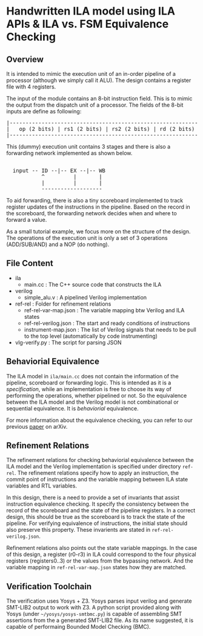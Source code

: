  
Handwritten ILA model using ILA APIs & ILA vs. FSM Equivalence Checking
=====================================================================


Overview
--------------

It is intended to mimic the execution unit of an in-order pipeline 
of a processor (although we simply call it ALU). The design contains 
a register file with 4 registers.

The input of the module contains an 8-bit instruction field. This
is to mimic the output from the dispatch unit of a processor. 
The fields of the 8-bit inputs are define as following:

<pre>
|------------------------------------------------------------|
|   op (2 bits) | rs1 (2 bits) | rs2 (2 bits) | rd (2 bits)  |
|------------------------------------------------------------|
</pre>

This (dummy) execution unit contains 3 stages and there is also 
a forwarding network implemented as shown below.

<pre>                                    
  input -- ID --|-- EX --|-- WB         
           ^         |       |          
           |         |       |          
           -------------------                                                  
</pre>

To aid forwarding, there is also a tiny scoreboard implemented
to track register updates of the instructions in the pipeline. 
Based on the record in the scoreboard, the forwarding network 
decides when and where to forward a value.

As a small tutorial example, we focus more on the structure 
of the design. The operations of the execution unit is 
only a set of 3 operations (ADD/SUB/AND) and a NOP (do nothing). 


File Content
----------------

* ila                      
    * main.cc              : The C++ source code that constructs the ILA
* verilog
    * simple_alu.v         : A pipelined Verilog implementation
* ref-rel                  : Folder for refinement relations
    * ref-rel-var-map.json : The variable mapping btw Verilog and ILA states
    * ref-rel-verilog.json : The start and ready conditions of instructions
    * instrument-map.json  : The list of Verilog signals that needs to be pull to the top level (automatically by code instrumenting)
* vlg-verify.py : The script for parsing JSON 


Behaviorial Equivalence
-------------------------
The ILA model in `ila/main.cc` does not contain the information of
the pipeline, scoreboard or forwarding logic. This is intended 
as it is a _specification_, while an implementation is free to choose 
its way of performing the operations, whether pipelined or not. So 
the equivalence between the ILA model and the Verilog model is not 
combinational or sequential equivalence. It is _behaviorial_ equivalence.

For more information about the equivalence checking, you can refer to our
previous [paper](https://arxiv.org/abs/1801.01114) on arXiv.

Refinement Relations
--------------------
The refinement relations for checking behaviorial equivalence between
the ILA model and the Verilog implementation is specified under directory
`ref-rel`. The refinement relations specify how to apply an instruction,
the commit point of instructions and the variable mapping between ILA state
variables and RTL variables.

In this design, there is a need to provide a set of invariants that assist
instruction equivalence checking. It specify the consistency between the
record of the scoreboard and the state of the pipeline registers. In a correct
design, this should be true as the scoreboard is to track the state of the
pipeline. For verifying equivalence of instructions, the initial state should
also preserve this property. These invarients are stated in `ref-rel-verilog.json`.

Refinement relations also points out the state variable mappings. In the case of 
this design, a register (r0-r3) in ILA could correspond to the four physical registers 
(registers0..3) or the values from the bypassing network. And the variable mapping
in `ref-rel-var-map.json` states how they are matched.


Verification Toolchain
----------------------

The verification uses Yosys + Z3. Yosys parses input verilog and generate 
SMT-LIB2 output to work with Z3. A python script provided along with Yosys 
(under `~/yosys/yosys-smtbmc.py`) is capable of assembling SMT assertions 
from the a generated SMT-LIB2 file. As its name suggested, it is capable of
performaing Bounded Model Checking (BMC).




